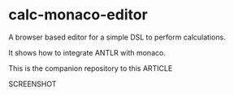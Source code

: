 # calc-monaco-editor

A browser based editor for a simple DSL to perform calculations.

It shows how to integrate ANTLR with monaco.

This is the companion repository to this ARTICLE

SCREENSHOT
